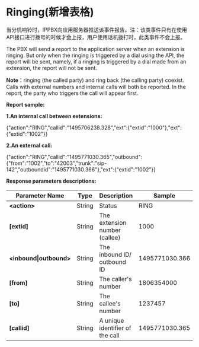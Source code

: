 # Ringing\(新增表格\)

当分机响铃时，IPPBX向应用服务器推送该事件报告。注：该类事件只有在使用API接口进行拨号的时候才会上报，用户使用话机拨打时，此类事件不会上报。

The PBX will send a report to the application server when an extension is ringing. But only when the ringing is triggered by a dial using the API, the report will be sent, namely, if a ringing is triggered by a dial made from an extension, the report will not be sent.

**Note**：ringing \(the called party\) and ring back \(the calling party\) coexist. Calls with external numbers and internal calls will both be reported. In the report, the party who triggers the call will appear first.

**Report sample:**

**1.An internal call between extensions:**

{"action":"RING","callid":"1495706238.328","ext":{"extid":"1000"},"ext":{"extid":"1002"}}

**2.An external call:**

{"action":"RING","callid":"1495771030.365","outbound":{"from":"1002","to":"42003","trunk":"sip-142","outboundid":"1495771030.366"},"ext":{"extid":"1002"}}

**Response parameters descriptions:**

| **Parameter Name** | **Type** | **Description** | **Sample** |
| --- | --- | --- | --- |
| **&lt;action&gt;** | String | Status | RING |
| **\[extid\]** | String | The extension number \(callee\) | 1000 |
| **&lt;inbound\|outbound&gt;** | String | The inbound ID/ outbound ID | 1495771030.366 |
| **\[from\]** | String | The caller's number | 1806354000 |
| **\[to\]** | String | The callee's number | 1237457 |
| **\[callid\]** | String | A unique identifier of the call | 1495771030.365 |



